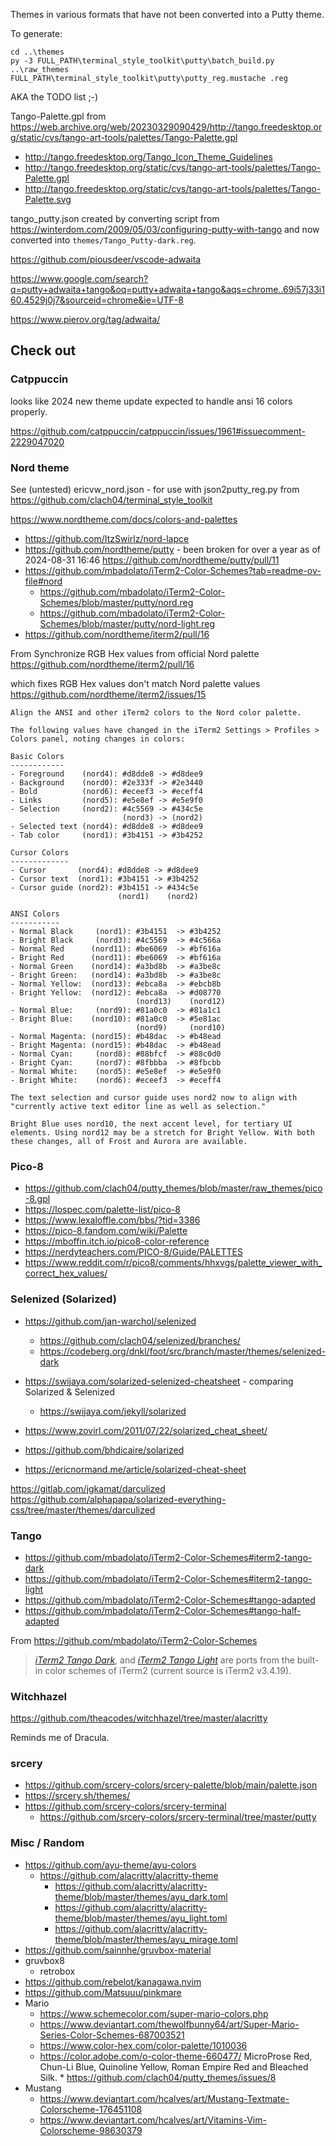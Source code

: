 Themes in various formats that have not been converted into a Putty theme.

To generate:

    cd ..\themes
    py -3 FULL_PATH\terminal_style_toolkit\putty\batch_build.py ..\raw_themes FULL_PATH\terminal_style_toolkit\putty\putty_reg.mustache .reg

AKA the TODO list ;-)

Tango-Palette.gpl from https://web.archive.org/web/20230329090429/http://tango.freedesktop.org/static/cvs/tango-art-tools/palettes/Tango-Palette.gpl

  * http://tango.freedesktop.org/Tango_Icon_Theme_Guidelines
  * http://tango.freedesktop.org/static/cvs/tango-art-tools/palettes/Tango-Palette.gpl
  * http://tango.freedesktop.org/static/cvs/tango-art-tools/palettes/Tango-Palette.svg


tango_putty.json created by converting script from https://winterdom.com/2009/05/03/configuring-putty-with-tango
and now converted into `themes/Tango_Putty-dark.reg`.

https://github.com/piousdeer/vscode-adwaita

https://www.google.com/search?q=putty+adwaita+tango&oq=putty+adwaita+tango&aqs=chrome..69i57j33i160.4529j0j7&sourceid=chrome&ie=UTF-8

https://www.pierov.org/tag/adwaita/

## Check out

### Catppuccin

looks like 2024 new theme update expected to handle ansi 16 colors properly.

https://github.com/catppuccin/catppuccin/issues/1961#issuecomment-2229047020

### Nord theme

See (untested) ericvw_nord.json - for use with json2putty_reg.py from https://github.com/clach04/terminal_style_toolkit

https://www.nordtheme.com/docs/colors-and-palettes
  * https://github.com/ItzSwirlz/nord-lapce
  * https://github.com/nordtheme/putty - been broken for over a year as of 2024-08-31 16:46  https://github.com/nordtheme/putty/pull/11
  * https://github.com/mbadolato/iTerm2-Color-Schemes?tab=readme-ov-file#nord
      * https://github.com/mbadolato/iTerm2-Color-Schemes/blob/master/putty/nord.reg
      * https://github.com/mbadolato/iTerm2-Color-Schemes/blob/master/putty/nord-light.reg
  * https://github.com/nordtheme/iterm2/pull/16

From Synchronize RGB Hex values from official Nord palette https://github.com/nordtheme/iterm2/pull/16

which fixes RGB Hex values don't match Nord palette values https://github.com/nordtheme/iterm2/issues/15

    Align the ANSI and other iTerm2 colors to the Nord color palette.

    The following values have changed in the iTerm2 Settings > Profiles >
    Colors panel, noting changes in colors:

    Basic Colors
    ------------
    - Foreground    (nord4): #d8dde8 -> #d8dee9
    - Background    (nord0): #2e333f -> #2e3440
    - Bold          (nord6): #eceef3 -> #eceff4
    - Links         (nord5): #e5e8ef -> #e5e9f0
    - Selection     (nord2): #4c5569 -> #434c5e
                             (nord3) -> (nord2)
    - Selected text (nord4): #d8dde8 -> #d8dee9
    - Tab color     (nord1): #3b4151 -> #3b4252

    Cursor Colors
    -------------
    - Cursor       (nord4): #d8dde8 -> #d8dee9
    - Cursor text  (nord1): #3b4151 -> #3b4252
    - Cursor guide (nord2): #3b4151 -> #434c5e
                            (nord1)    (nord2)

    ANSI Colors
    -----------
    - Normal Black     (nord1): #3b4151  -> #3b4252
    - Bright Black     (nord3): #4c5569  -> #4c566a
    - Normal Red      (nord11): #be6069  -> #bf616a
    - Bright Red      (nord11): #be6069  -> #bf616a
    - Normal Green    (nord14): #a3bd8b  -> #a3be8c
    - Bright Green:   (nord14): #a3bd8b  -> #a3be8c
    - Normal Yellow:  (nord13): #ebca8a  -> #ebcb8b
    - Bright Yellow:  (nord12): #ebca8a  -> #d08770
                                (nord13)    (nord12)
    - Normal Blue:     (nord9): #81a0c0  -> #81a1c1
    - Bright Blue:    (nord10): #81a0c0  -> #5e81ac
                                (nord9)     (nord10)
    - Normal Magenta: (nord15): #b48dac  -> #b48ead
    - Bright Magenta: (nord15): #b48dac  -> #b48ead
    - Normal Cyan:     (nord8): #88bfcf  -> #88c0d0
    - Bright Cyan:     (nord7): #8fbbba  -> #8fbcbb
    - Normal White:    (nord5): #e5e8ef  -> #e5e9f0
    - Bright White:    (nord6): #eceef3  -> #eceff4

    The text selection and cursor guide uses nord2 now to align with
    "currently active text editor line as well as selection."

    Bright Blue uses nord10, the next accent level, for tertiary UI
    elements. Using nord12 may be a stretch for Bright Yellow. With both
    these changes, all of Frost and Aurora are available.

### Pico-8

  * https://github.com/clach04/putty_themes/blob/master/raw_themes/pico-8.gpl
  * https://lospec.com/palette-list/pico-8
  * https://www.lexaloffle.com/bbs/?tid=3386
  * https://pico-8.fandom.com/wiki/Palette
  * https://mboffin.itch.io/pico8-color-reference
  * https://nerdyteachers.com/PICO-8/Guide/PALETTES
  * https://www.reddit.com/r/pico8/comments/hhxvgs/palette_viewer_with_correct_hex_values/

### Selenized (Solarized)

  * https://github.com/jan-warchol/selenized
      * https://github.com/clach04/selenized/branches/
      * https://codeberg.org/dnkl/foot/src/branch/master/themes/selenized-dark

  * https://swijaya.com/solarized-selenized-cheatsheet - comparing Solarized & Selenized
      * https://swijaya.com/jekyll/solarized
  * https://www.zovirl.com/2011/07/22/solarized_cheat_sheet/
  * https://github.com/bhdicaire/solarized
  * https://ericnormand.me/article/solarized-cheat-sheet

https://gitlab.com/jgkamat/darculized
https://github.com/alphapapa/solarized-everything-css/tree/master/themes/darculized

### Tango

  * https://github.com/mbadolato/iTerm2-Color-Schemes#iterm2-tango-dark
  * https://github.com/mbadolato/iTerm2-Color-Schemes#iterm2-tango-light
  * https://github.com/mbadolato/iTerm2-Color-Schemes#tango-adapted
  * https://github.com/mbadolato/iTerm2-Color-Schemes#tango-half-adapted

From https://github.com/mbadolato/iTerm2-Color-Schemes

> [_iTerm2 Tango Dark_](#iterm2-tango-dark), and [_iTerm2 Tango Light_](#iterm2-tango-light)
> are ports from the built-in color schemes of iTerm2 (current source is iTerm2 v3.4.19).

### Witchhazel

https://github.com/theacodes/witchhazel/tree/master/alacritty

Reminds me of Dracula.

### srcery

  * https://github.com/srcery-colors/srcery-palette/blob/main/palette.json
  * https://srcery.sh/themes/
  * https://github.com/srcery-colors/srcery-terminal
      * https://github.com/srcery-colors/srcery-terminal/tree/master/putty

### Misc / Random

  * https://github.com/ayu-theme/ayu-colors
      * https://github.com/alacritty/alacritty-theme
          * https://github.com/alacritty/alacritty-theme/blob/master/themes/ayu_dark.toml
          * https://github.com/alacritty/alacritty-theme/blob/master/themes/ayu_light.toml
          * https://github.com/alacritty/alacritty-theme/blob/master/themes/ayu_mirage.toml
  * https://github.com/sainnhe/gruvbox-material
  * gruvbox8
      * retrobox
  * https://github.com/rebelot/kanagawa.nvim
  * https://github.com/Matsuuu/pinkmare
  * Mario
      * https://www.schemecolor.com/super-mario-colors.php
      * https://www.deviantart.com/thewolfbunny64/art/Super-Mario-Series-Color-Schemes-687003521
      * https://www.color-hex.com/color-palette/1010036
      * https://color.adobe.com/o-color-theme-660477/ MicroProse Red, Chun-Li Blue, Quinoline Yellow, Roman Empire Red and Bleached Silk.    * https://github.com/clach04/putty_themes/issues/8
  * Mustang
     * https://www.deviantart.com/hcalves/art/Mustang-Textmate-Colorscheme-176451108
     * https://www.deviantart.com/hcalves/art/Vitamins-Vim-Colorscheme-98630379

